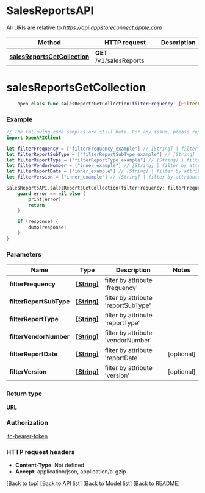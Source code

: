 # SalesReportsAPI

All URIs are relative to *https://api.appstoreconnect.apple.com*

Method | HTTP request | Description
------------- | ------------- | -------------
[**salesReportsGetCollection**](SalesReportsAPI.md#salesreportsgetcollection) | **GET** /v1/salesReports | 


# **salesReportsGetCollection**
```swift
    open class func salesReportsGetCollection(filterFrequency: [FilterFrequency_salesReportsGetCollection], filterReportSubType: [FilterReportSubType_salesReportsGetCollection], filterReportType: [FilterReportType_salesReportsGetCollection], filterVendorNumber: [String], filterReportDate: [String]? = nil, filterVersion: [String]? = nil, completion: @escaping (_ data: URL?, _ error: Error?) -> Void)
```



### Example
```swift
// The following code samples are still beta. For any issue, please report via http://github.com/OpenAPITools/openapi-generator/issues/new
import OpenAPIClient

let filterFrequency = ["filterFrequency_example"] // [String] | filter by attribute 'frequency'
let filterReportSubType = ["filterReportSubType_example"] // [String] | filter by attribute 'reportSubType'
let filterReportType = ["filterReportType_example"] // [String] | filter by attribute 'reportType'
let filterVendorNumber = ["inner_example"] // [String] | filter by attribute 'vendorNumber'
let filterReportDate = ["inner_example"] // [String] | filter by attribute 'reportDate' (optional)
let filterVersion = ["inner_example"] // [String] | filter by attribute 'version' (optional)

SalesReportsAPI.salesReportsGetCollection(filterFrequency: filterFrequency, filterReportSubType: filterReportSubType, filterReportType: filterReportType, filterVendorNumber: filterVendorNumber, filterReportDate: filterReportDate, filterVersion: filterVersion) { (response, error) in
    guard error == nil else {
        print(error)
        return
    }

    if (response) {
        dump(response)
    }
}
```

### Parameters

Name | Type | Description  | Notes
------------- | ------------- | ------------- | -------------
 **filterFrequency** | [**[String]**](String.md) | filter by attribute &#39;frequency&#39; | 
 **filterReportSubType** | [**[String]**](String.md) | filter by attribute &#39;reportSubType&#39; | 
 **filterReportType** | [**[String]**](String.md) | filter by attribute &#39;reportType&#39; | 
 **filterVendorNumber** | [**[String]**](String.md) | filter by attribute &#39;vendorNumber&#39; | 
 **filterReportDate** | [**[String]**](String.md) | filter by attribute &#39;reportDate&#39; | [optional] 
 **filterVersion** | [**[String]**](String.md) | filter by attribute &#39;version&#39; | [optional] 

### Return type

**URL**

### Authorization

[itc-bearer-token](../README.md#itc-bearer-token)

### HTTP request headers

 - **Content-Type**: Not defined
 - **Accept**: application/json, application/a-gzip

[[Back to top]](#) [[Back to API list]](../README.md#documentation-for-api-endpoints) [[Back to Model list]](../README.md#documentation-for-models) [[Back to README]](../README.md)

